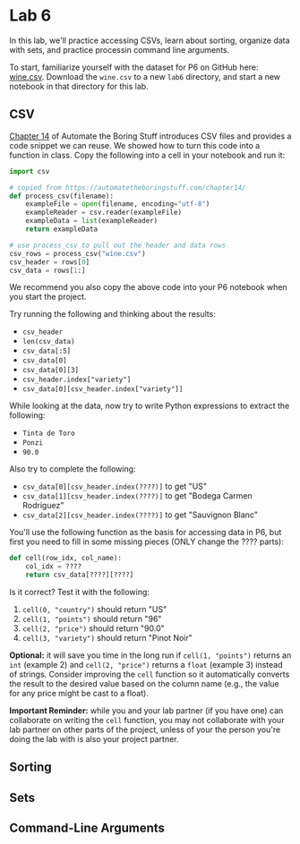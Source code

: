# Lab 6

In this lab, we'll practice accessing CSVs, learn about sorting,
organize data with sets, and practice processin command line
arguments.

To start, familiarize yourself with the dataset for P6 on GitHub here:
[wine.csv](https://github.com/tylerharter/cs301-projects/blob/master/spring19/p6/wine.csv).
Download the `wine.csv` to a new `lab6` directory, and start a new
notebook in that directory for this lab.

## CSV

[Chapter 14](https://automatetheboringstuff.com/chapter14/) of
Automate the Boring Stuff introduces CSV files and provides a code
snippet we can reuse.  We showed how to turn this code into a function
in class.  Copy the following into a cell in your notebook and run it:

```python
import csv

# copied from https://automatetheboringstuff.com/chapter14/
def process_csv(filename):
    exampleFile = open(filename, encoding="utf-8")
    exampleReader = csv.reader(exampleFile)
    exampleData = list(exampleReader)
    return exampleData

# use process_csv to pull out the header and data rows
csv_rows = process_csv("wine.csv")
csv_header = rows[0]
csv_data = rows[1:]
```

We recommend you also copy the above code into your P6 notebook when
you start the project.

Try running the following and thinking about the results:
* `csv_header`
* `len(csv_data)`
* `csv_data[:5]`
* `csv_data[0]`
* `csv_data[0][3]`
* `csv_header.index["variety"]`
* `csv_data[0][csv_header.index["variety"]]`

While looking at the data, now try to write Python expressions to extract the following:
* `Tinta de Toro`
* `Ponzi`
* `90.0`

Also try to complete the following:
* `csv_data[0][csv_header.index(????)]` to get "US"
* `csv_data[1][csv_header.index(????)]` to get "Bodega Carmen Rodríguez"
* `csv_data[2][csv_header.index(????)]` to get "Sauvignon Blanc"

You'll use the following function as the basis for accessing data in
P6, but first you need to fill in some missing pieces (ONLY change the
???? parts):

```python
def cell(row_idx, col_name):
    col_idx = ????
    return csv_data[????][????]
```

Is it correct?  Test it with the following:

1. `cell(0, "country")` should return "US"
2. `cell(1, "points")` should return "96"
3. `cell(2, "price")` should return "90.0"
4. `cell(3, "variety")` should return "Pinot Noir"

**Optional:** it will save you time in the long run if `cell(1,
"points")` returns an `int` (example 2) and `cell(2, "price")` returns
a `float` (example 3) instead of strings.  Consider improving the
`cell` function so it automatically converts the result to the desired
value based on the column name (e.g., the value for any price might be
cast to a float).

**Important Reminder:** while you and your lab partner (if you have one) can
collaborate on writing the `cell` function, you may not collaborate with your lab
partner on other parts of the project, unless of your the person
you're doing the lab with is also your project partner.

## Sorting

## Sets

## Command-Line Arguments

